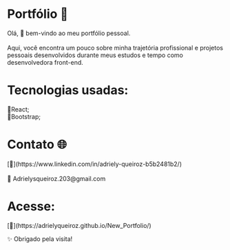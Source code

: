 <h1 align="start">Portfólio 💼</h1>

<p align="start">
 Olá, 👋 bem-vindo ao meu portfólio pessoal.<br></br>Aqui, você encontra um pouco sobre minha trajetória profissional e projetos pessoais desenvolvidos durante meus estudos e tempo como desenvolvedora front-end.
</p>

<h1 align="start">Tecnologias usadas:</h1>

🔹React;<br>
🔹Bootstrap;

<h1 align="start"> Contato 🌐</h1>

<p align="start">
[🔗](https://www.linkedin.com/in/adriely-queiroz-b5b2481b2/)<br></br>  
📧 Adrielysqueiroz.203@gmail.com </p>

<h1 align="start">Acesse:</h1>
[🚀](https://adrielyqueiroz.github.io/New_Portfolio/)<br> 

✨ Obrigado pela visita!

 
 
